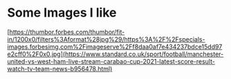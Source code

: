 

# Some Images I like

[https://thumbor.forbes.com/thumbor/fit-in/1200x0/filters%3Aformat%28jpg%29/https%3A%2F%2Fspecials-images.forbesimg.com%2Fimageserve%2Ff8daa0af7e434237bdce15dd97e2cff0%2F0x0.jpg](https://www.standard.co.uk/sport/football/manchester-united-vs-west-ham-live-stream-carabao-cup-2021-latest-score-result-watch-tv-team-news-b956478.html)
